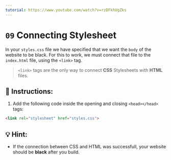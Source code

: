 ```yaml
---
tutorial: https://www.youtube.com/watch?v=rzDFkhUgZks
---
```


# `09` Connecting Stylesheet

In your `styles.css` file we have specified that we want the `body` of the website to be black. For this to work, we must connect that file to the `index.html` file, using the `<link>` tag.

> `<link>` tags are the only way to connect **CSS** Stylesheets with **HTML** files.

## 📝 Instructions:

1. Add the following code inside the opening and closing `<head></head>` tags:

```html
<link rel="stylesheet" href="styles.css">
```
## 💡 Hint:

+ If the connection between CSS and HTML was successfull, your website should be **black** after you build.